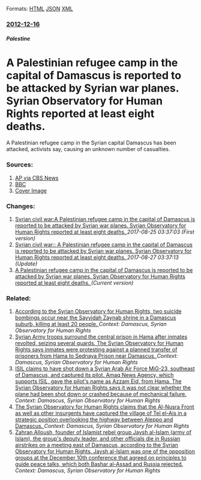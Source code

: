 
Formats: [HTML](/news/2012/12/16/a-palestinian-refugee-camp-in-the-capital-of-damascus-is-reported-to-be-attacked-by-syrian-war-planes-syrian-observatory-for-human-rights-r.html)  [JSON](/news/2012/12/16/a-palestinian-refugee-camp-in-the-capital-of-damascus-is-reported-to-be-attacked-by-syrian-war-planes-syrian-observatory-for-human-rights-r.json)  [XML](/news/2012/12/16/a-palestinian-refugee-camp-in-the-capital-of-damascus-is-reported-to-be-attacked-by-syrian-war-planes-syrian-observatory-for-human-rights-r.xml)  

### [2012-12-16](/news/2012/12/16/index.md)

##### Palestine
# A Palestinian refugee camp in the capital of Damascus is reported to be attacked by Syrian war planes. Syrian Observatory for Human Rights reported at least eight deaths. 

A Palestinian refugee camp in the Syrian capital Damascus has been attacked, activists say, causing an unknown number of casualties.


### Sources:

1. [AP via CBS News](http://www.cbsnews.com/8301-202_162-57559467/islamist-rebels-take-over-syrian-infantry-base/)
2. [BBC](http://www.bbc.co.uk/news/world-middle-east-20747485)
2. [Cover Image](http://ichef-1.bbci.co.uk/news/1024/media/images/64794000/jpg/_64794120_syria.jpg)

### Changes:

1. [Syrian civil war:A Palestinian refugee camp in the capital of Damascus is reported to be attacked by Syrian war planes. Syrian Observatory for Human Rights reported at least eight deaths. ](/news/2012/12/16/syrian-civil-war-pa-palestinian-refugee-camp-in-the-capital-of-damascus-is-reported-to-be-attacked-by-syrian-war-planes-syrian-observatory.md) _2017-08-25 03:37:03 (First version)_
2. [Syrian civil war:: A Palestinian refugee camp in the capital of Damascus is reported to be attacked by Syrian war planes. Syrian Observatory for Human Rights reported at least eight deaths. ](/news/2012/12/16/syrian-civil-war-a-palestinian-refugee-camp-in-the-capital-of-damascus-is-reported-to-be-attacked-by-syrian-war-planes-syrian-observatory.md) _2017-08-27 03:37:13 (Update)_
2. [A Palestinian refugee camp in the capital of Damascus is reported to be attacked by Syrian war planes. Syrian Observatory for Human Rights reported at least eight deaths. ](/news/2012/12/16/a-palestinian-refugee-camp-in-the-capital-of-damascus-is-reported-to-be-attacked-by-syrian-war-planes-syrian-observatory-for-human-rights-r.md) _(Current version)_

### Related:

1. [According to the Syrian Observatory for Human Rights, two suicide bombings occur near the Sayyidah Zaynab shrine in a Damascus suburb, killing at least 20 people. ](/news/2016/06/11/according-to-the-syrian-observatory-for-human-rights-two-suicide-bombings-occur-near-the-sayyidah-zaynab-shrine-in-a-damascus-suburb-killi.md) _Context: Damascus, Syrian Observatory for Human Rights_
2. [Syrian Army troops surround the central prison in Hama after inmates revolted, seizing several guards. The Syrian Observatory for Human Rights says inmates were protesting against a planned transfer of prisoners from Hama to Sednaya Prison near Damascus. ](/news/2016/05/2/syrian-army-troops-surround-the-central-prison-in-hama-after-inmates-revolted-seizing-several-guards-the-syrian-observatory-for-human-righ.md) _Context: Damascus, Syrian Observatory for Human Rights_
3. [ISIL claims to have shot down a Syrian Arab Air Force MiG-23, southeast of Damascus, and captured its pilot. Amaq News Agency, which supports ISIL, gave the pilot's name as Azzam Eid, from Hama. The Syrian Observatory for Human Rights says it was not clear whether the plane had been shot down or crashed because of mechanical failure. ](/news/2016/04/23/isil-claims-to-have-shot-down-a-syrian-arab-air-force-mig-23-southeast-of-damascus-and-captured-its-pilot-amaq-news-agency-which-support.md) _Context: Damascus, Syrian Observatory for Human Rights_
4. [The Syrian Observatory for Human Rights claims that the Al-Nusra Front as well as other insurgents have captured the village of Tel el-Ais in a strategic position overlooking the highway between Aleppo and Damascus. ](/news/2016/04/2/the-syrian-observatory-for-human-rights-claims-that-the-al-nusra-front-as-well-as-other-insurgents-have-captured-the-village-of-tel-el-ais-i.md) _Context: Damascus, Syrian Observatory for Human Rights_
5. [Zahran Alloush, founder of Islamist rebel group Jaysh al-Islam (army of Islam), the group's deputy leader, and other officials die in Russian airstrikes on a meeting east of Damascus, according to the Syrian Observatory for Human Rights. Jaysh al-Islam was one of the opposition groups at the December 10th conference that agreed on principles to guide peace talks, which both Bashar al-Assad and Russia rejected. ](/news/2015/12/25/zahran-alloush-founder-of-islamist-rebel-group-jaysh-al-islam-army-of-islam-the-group-s-deputy-leader-and-other-officials-die-in-russia.md) _Context: Damascus, Syrian Observatory for Human Rights_
